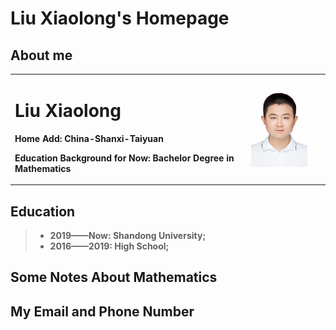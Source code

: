 # Liu Xiaolong's Homepage
## About me
<table border="0">
  <tr>
    <td width="75%">
      <h1>Liu Xiaolong</h1>
      <p><b>Home Add: China-Shanxi-Taiyuan</b></p>
      <p><b>Education Background for Now: Bachelor Degree in Mathematics</b></p>
    </td>
    <td width="25%">
      <img src="/MyPhoto.jpg" width="80%"> 
    </td>
  </tr>
</table>

## Education

> + **2019——Now: Shandong University;**
> + **2016——2019: High School;**

## Some Notes About Mathematics

## My Email and Phone Number
